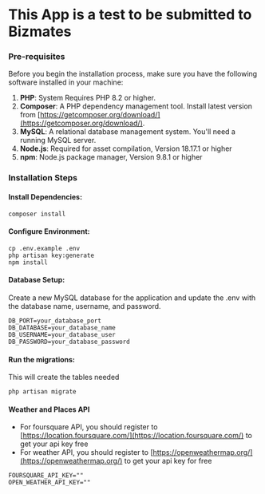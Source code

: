 # This App is a test to be submitted to Bizmates

### Pre-requisites

Before you begin the installation process, make sure you have the following software installed in your machine:

1. **PHP**: System Requires PHP 8.2 or higher.
2. **Composer**: A PHP dependency management tool. Install latest version from [https://getcomposer.org/download/](https://getcomposer.org/download/).
3. **MySQL**: A relational database management system. You'll need a running MySQL server.
4. **Node.js**: Required for asset compilation, Version 18.17.1 or higher
5. **npm**: Node.js package manager, Version 9.8.1 or higher

### Installation Steps

#### Install Dependencies:
```
composer install
```

#### Configure Environment:
```
cp .env.example .env
php artisan key:generate
npm install
```

#### Database Setup:

Create a new MySQL database for the application and update the .env with the database name, username, and password.

```
DB_PORT=your_database_port
DB_DATABASE=your_database_name
DB_USERNAME=your_database_user
DB_PASSWORD=your_database_password
```

#### Run the migrations:

This will create the tables needed

```
php artisan migrate
```

#### Weather and Places API

- For foursquare API, you should register to [https://location.foursquare.com/](https://location.foursquare.com/) to get your api key free
- For weather API, you should register to [https://openweathermap.org/](https://openweathermap.org/) to get your api key for free

```
FOURSQUARE_API_KEY=""
OPEN_WEATHER_API_KEY=""
```
